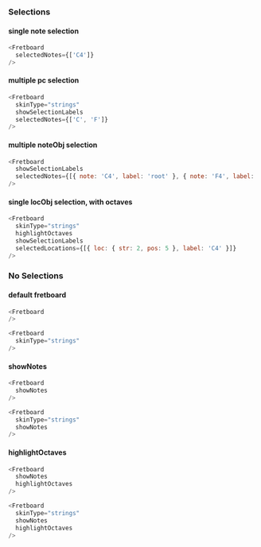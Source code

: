 
### Selections
#### single note selection
```js
<Fretboard
  selectedNotes={['C4']}
/>
```
#### multiple pc selection
```js
<Fretboard
  skinType="strings"
  showSelectionLabels
  selectedNotes={['C', 'F']}
/>
```
#### multiple noteObj selection
```js
<Fretboard
  showSelectionLabels
  selectedNotes={[{ note: 'C4', label: 'root' }, { note: 'F4', label: '4P' }]}
/>
```
#### single locObj selection, with octaves
```js
<Fretboard
  skinType="strings"
  highlightOctaves
  showSelectionLabels
  selectedLocations={[{ loc: { str: 2, pos: 5 }, label: 'C4' }]}
/>
```

### No Selections
#### default fretboard
```js
<Fretboard
/>
```
```js
<Fretboard
  skinType="strings"
/>
```
#### showNotes
```js
<Fretboard
  showNotes
/>
```
```js
<Fretboard
  skinType="strings"
  showNotes
/>
```
#### highlightOctaves
```js
<Fretboard
  showNotes
  highlightOctaves
/>
```
```js
<Fretboard
  skinType="strings"
  showNotes
  highlightOctaves
/>
```

